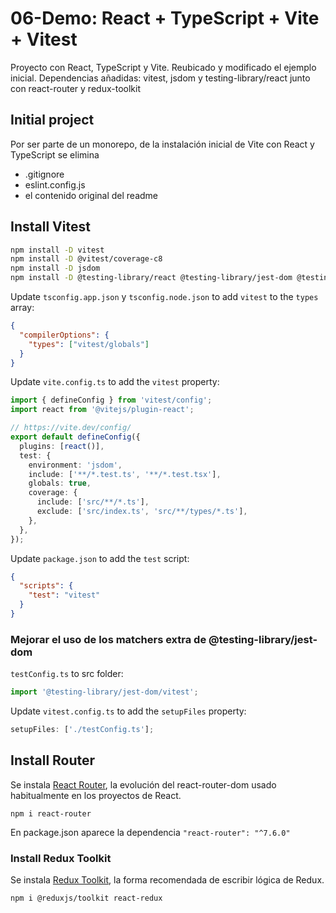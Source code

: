 # 06-Demo: React + TypeScript + Vite + Vitest

Proyecto con React, TypeScript y Vite.
Reubicado y modificado el ejemplo inicial.
Dependencias añadidas: vitest, jsdom y testing-library/react
junto con react-router y redux-toolkit

## Initial project

Por ser parte de un monorepo, de la instalación inicial de Vite con React y TypeScript se elimina

- .gitignore
- eslint.config.js
- el contenido original del readme

## Install Vitest

```bash
npm install -D vitest
npm install -D @vitest/coverage-c8
npm install -D jsdom
npm install -D @testing-library/react @testing-library/jest-dom @testing-library/user-event
```

Update `tsconfig.app.json` y `tsconfig.node.json` to add `vitest` to the `types` array:

```json
{
  "compilerOptions": {
    "types": ["vitest/globals"]
  }
}
```

Update `vite.config.ts` to add the `vitest` property:

```ts
import { defineConfig } from 'vitest/config';
import react from '@vitejs/plugin-react';

// https://vite.dev/config/
export default defineConfig({
  plugins: [react()],
  test: {
    environment: 'jsdom',
    include: ['**/*.test.ts', '**/*.test.tsx'],
    globals: true,
    coverage: {
      include: ['src/**/*.ts'],
      exclude: ['src/index.ts', 'src/**/types/*.ts'],
    },
  },
});
```

Update `package.json` to add the `test` script:

```json
{
  "scripts": {
    "test": "vitest"
  }
}
```

### Mejorar el uso de los matchers extra de @testing-library/jest-dom

`testConfig.ts` to src folder:

```ts
import '@testing-library/jest-dom/vitest';
```

Update `vitest.config.ts` to add the `setupFiles` property:

```ts
setupFiles: ['./testConfig.ts'];
```

## Install Router

Se instala [React Router](https://reactrouter.com/home), la evolución del react-router-dom usado habitualmente en los proyectos de React.

```shell
npm i react-router
```

En package.json aparece la dependencia `"react-router": "^7.6.0"`

### Install Redux Toolkit

Se instala [Redux Toolkit](https://redux-toolkit.js.org/), la forma recomendada de escribir lógica de Redux.

```shell
npm i @reduxjs/toolkit react-redux
```
